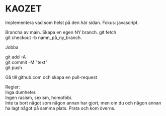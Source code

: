 # KAOZET

Implementera vad som helst på den här sidan. Fokus: javascript.

Brancha av main. Skapa en egen NY branch.
git fetch  
git checkout -b namn_på_ny_branch.  

Jobba

git add -A  
git commit -M "text"  
git push  

Gå till github.com och skapa en pull-request

Regler:  
Inga dumheter.  
Ingen rasism, sexism, homofobi.  
Inte ta bort något som någon annan har gjort, men om du och någon annan ha lagt något på samma plats. Prata och kom överns.  
